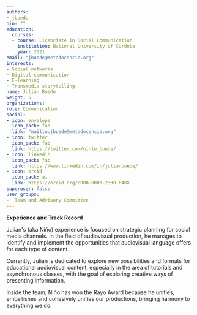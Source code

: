 ```yaml
---
authors:
- jbuede
bio: ""
education:
  courses:
  - course: Licenciate in Social Communication
    institution: National University of Cordoba
    year: 2021
email: "jbuede@metadocencia.org"
interests:
- Social networks
- Digital communication
- E-learning
- Transmedia storytelling
name: Julián Buede
weight: 5
organizations:
role: Communication
social:
- icon: envelope
  icon_pack: fas
  link: "mailto:jbuede@metadocencia.org"
- icon: twitter
  icon_pack: fab
  link: https://twitter.com/ninio_buede/
- icon: linkedin
  icon_pack: fab
  link: https://www.linkedin.com/in/julianbuede/
- icon: orcid
  icon_pack: ai
  link: https://orcid.org/0000-0003-2338-648X
superuser: false
user_groups:
-  Team and Advisory Committee
---
```

**Experience and Track Record**

Julian's (aka Niño) experience is focused on strategic planning for social media channels. In the field of audiovisual production, he manages to identify and implement the opportunities that audiovisual language offers for each type of content.

Currently, Julian is dedicated to explore new possibilities and formats for educational audiovisual content, especially in the area of tutorials and asynchronous classes, with the goal of exploring creative ways of presenting information. 

Inside the team, Niño has won the Rayo Award because he unifies, embellishes and cohesively unifies our productions, bringing harmony to everything we do.
